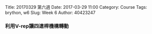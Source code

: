 Title: 20170329 第六週
Date: 2017-03-29 11:00
Category: Course
Tags: brython, w6
Slug: Week 6
Author: 40423247

<h3>利用V-rep讓四連桿機構轉動</h3>


